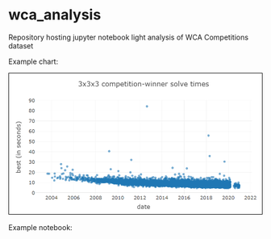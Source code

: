 # wca_analysis

Repository hosting jupyter notebook light analysis of WCA Competitions dataset

Example chart:

![text](https://raw.githubusercontent.com/Pressed-In/wca_analysis/main/graph%20(PS).png)

Example notebook:
